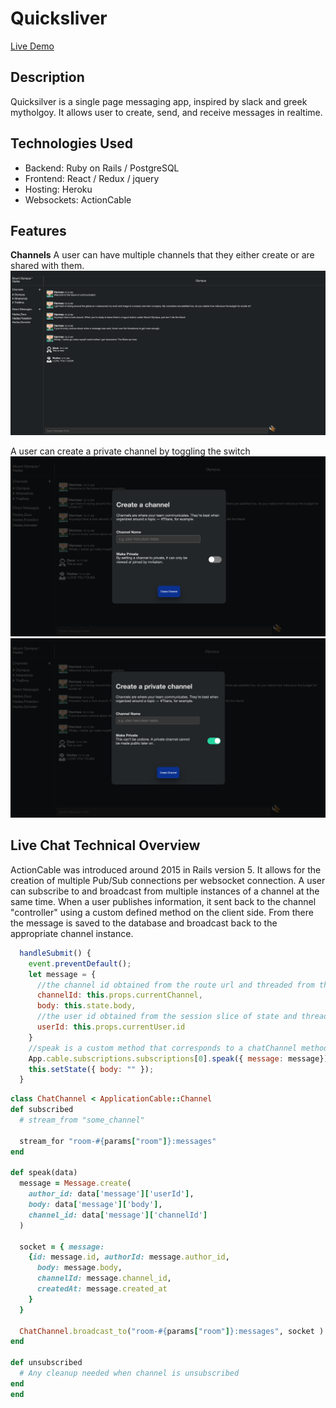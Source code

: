 # Quicksliver 

[Live Demo](https://quicksilver1.herokuapp.com/#/)

## Description
Quicksilver is a single page messaging app, inspired by slack and greek mytholgoy. It allows user to create, send, and receive messages in realtime. 

## Technologies Used 
  * Backend: Ruby on Rails / PostgreSQL
  * Frontend: React / Redux / jquery 
  * Hosting: Heroku 
  * Websockets: ActionCable 
  
## Features 

**Channels** 
A user can have multiple channels that they either create or are shared with them. 
![channel show](app/assets/images/Channel-show.png)

A user can create a private channel by toggling the switch 
![channel create](app/assets/images/channel-create.png)
![channel private](app/assets/images/private-channel.png)

## Live Chat Technical Overview 

 ActionCable was introduced around 2015 in Rails version 5. It allows for the creation of multiple Pub/Sub connections per websocket connection. A user can subscribe to and broadcast from multiple instances of a channel at the same time. When a user publishes information, it sent back to the channel "controller" using a custom defined method on the client side. From there the message is saved to the database and broadcast back to the appropriate channel instance. 
 
```javascript
  handleSubmit() {
    event.preventDefault();
    let message = { 
      //the channel id obtained from the route url and threaded from the parent component
      channelId: this.props.currentChannel, 
      body: this.state.body, 
      //the user id obtained from the session slice of state and threaded from the parent component
      userId: this.props.currentUser.id
    }
    //speak is a custom method that corresponds to a chatChannel method
    App.cable.subscriptions.subscriptions[0].speak({ message: message}); 
    this.setState({ body: "" });
  }
  ```
  
  ```ruby 
  class ChatChannel < ApplicationCable::Channel
  def subscribed
    # stream_from "some_channel"
  
    stream_for "room-#{params["room"]}:messages"
  end

  def speak(data) 
    message = Message.create(
      author_id: data['message']['userId'], 
      body: data['message']['body'], 
      channel_id: data['message']['channelId']
    )

    socket = { message: 
      {id: message.id, authorId: message.author_id, 
        body: message.body, 
        channelId: message.channel_id, 
        createdAt: message.created_at
      }
    }
    
    ChatChannel.broadcast_to("room-#{params["room"]}:messages", socket )
  end 
  
  def unsubscribed
    # Any cleanup needed when channel is unsubscribed
  end
end
```
